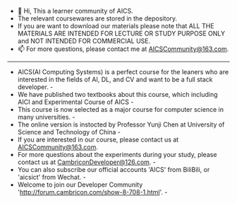 - 👋 Hi, This a learner community of AICS.
- The relevant coursewares are stored in the depository.
- If you are want to download our materials please note that ALL THE MATERIALS ARE INTENDED FOR LECTURE OR STUDY PURPOSE ONLY and NOT INTENDED FOR COMMERCIAL USE.
- 📫 For more questions, please contact me at AICSCommunity@163.com.
-----------------------------------------------------------------------------------------------------------------------------------------------------------------------
- AICS(AI Computing Systems) is a perfect course for the leaners who are interested in the fields of AI, DL, and CV and want to be a full stack developer. -
- We have published two textbooks about this course, which including AICI and Experimental Course of AICS -
- This course is now selected as a major course for computer science in many universities. -
- The online version is instocted by Professor Yunji Chen at University of Science and Technology of China -
- If you are interested in our course, please contact us at AICSCommunity@163.com.
- For more questions about the experiments during your study, please contact us at CambriconDeveloper@126.com. - 
- You can also subscribe our official accounts 'AICS' from BiliBili, or 'aicsict' from Wechat. - 
- Welcome to join our Developer Community 'http://forum.cambricon.com/show-8-708-1.html'. -
<!---
CambriconDeveloper/CambriconDeveloper is a ✨ special ✨ repository because its `README.md` (this file) appears on your GitHub profile.
You can click the Preview link to take a look at your changes.
--->
